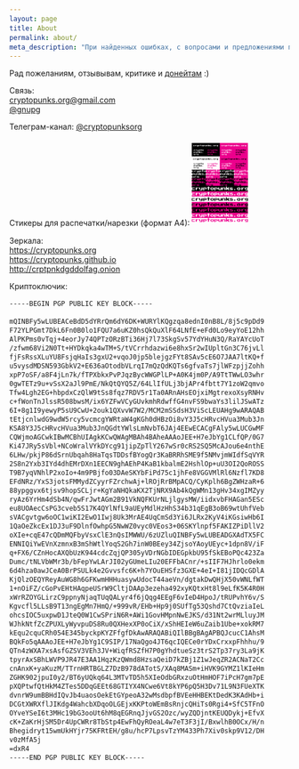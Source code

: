```yaml
---
layout: page
title: About
permalink: about/
meta_description: "При найденных ошибках, с вопросами и предложениями просьба писать по адресам на данной странице"
---
```


Рад пожеланиям, отзывывам, критике и <a href="/donate">донейтам</a> :)

Связь:<br><a href="mailto:cryptopunks.org@gmail.com">cryptopunks.org@gmail.com</a><br><a href="https://t.me/gnupg" target="_blank">@gnupg</a><br>

Телеграм-канал: <a href="https://t.me/cryptopunksorg" target="_blank">@cryptopunksorg</a><br>

Стикеры для распечатки/нарезки (формат А4):
<a href="/assets/images/cryptopunks_stickers_a4.pdf" target="_blank"><img src="/assets/images/cryptopunks_stickers_a4_preview.png" style="width: 20%; margin: 7px 0px;" /></a>

Зеркала:<br>
<a href="https://cryptopunks.org">https://cryptopunks.org</a><br>
<a href="https://cryptopunks.github.io">https://cryptopunks.github.io</a><br>
<a href="http://crptpnkdgddolfag.onion">http://crptpnkdgddolfag.onion</a><br>

Криптоключик:

```
-----BEGIN PGP PUBLIC KEY BLOCK-----

mQINBFy5wLUBEACeBdD5dYRrQm6dY6DK+WURYlKQgzqa8ednI0nB8L/8j5c9pDd9
F72YLPGmt7DkL6Fn0B0lo1FQU7a6uKZ0hsQkQuXlF64LNfE+eFd0Lo9eyYoE12hh
AlPKPms0vTqj+4eorJy74QPTzORzBTi36Hj7l73SkgSv57YdYHuN3Q/RaYAYcUoT
/zfwm68Vi2N0Tt+HYDkqka4wTM+S/tVCrrhdazwi6e8hxSr2wIUpltGn3C76jvLl
fjFsRssXLuYU8FsjqHaIs3gxU2+vqoJ0jp5blejgzFYt8SAv5cE6O7JAA7ltKQ+f
u5vysdMDSN593GbkV2+E636aOtodbVLrqI7mQzQdKQTs6gfvaTs7jlWFzpjjZohh
xpP7oSF/a8F4jLn7k/fTPXbkxPvPJqzBycWWGPlLP+A0K4jm0P/A9TtTWwLO3whr
0gwTETz9u+vSsX2aJl9PmE/NkQtQYQ5Z/64LlIfULj3bjAPr4fbtt7Y1zoW2qmvo
Tfw4Lgh2EG+hbpdxCzQlW9tSs8fqz7RDV5r1Ta0ARnAHsEOjxiMgtrexoXsyRNHv
c+fWonTnJlssR508bwsM/ix6YZFwVCyGUvkmhRdwffG4nvFS9bwaYs3lilJSwATz
6I+8g1I9yewyP5sU9CwU+2ouk1QXvvW7W2/MCM2mSSdsH3ViScLEUAHg9wARAQAB
tEtjcnlwdG9wdW5rcy5vcmcgYWRtaW4gKGh0dHBzOi8vY3J5cHRvcHVua3Mub3Jn
KSA8Y3J5cHRvcHVua3Mub3JnQGdtYWlsLmNvbT6JAj4EEwECACgFAly5wLUCGwMF
CQWjmoAGCwkIBwMCBhUIAgkKCwQWAgMBAh4BAheAAAoJEE+H7eJbYg1CLfQP/0G7
Ki47JRy5sVbl+NCoWralVYkDYcg91jipZpTlY267wSr0cRS2SQ5McAJou6e4nthE
6LHw/pkjP86dSrnUbqah8HaTqsTDDsfBYogQr3KaBRRhSME9f5NMvjmWIdfSqVYR
2S8n2Yxb3IYd4dhEMrDXn1EECN9ghAEhP4KaB1kbalmE2HshlOp+uU3OI2QoROSS
T9B7yqVNhlP2xoIo+4m9PBjfo03DAeSKYbFiPd75c1jhFe8VGGVMlRl6Nzfl7KD8
EFdNRz/YxS3jotsFMMydZCyyrFZrchwAj+lROjRrBMpACQ/CyKplh6BgZWHzaR+6
88ypggvx6tjsv9hopSCLjr+KgYaNHQkaKX2TjNRX9Ab4kQgWMn13gHv34xgIMZyy
ryAz6YrHm4dSb4N/qwFrJwtAGm2B91VkNQFKUrNLjlgysMW/iidxvbFHAGan5ESc
eu8UOAecCsPG3cveb5S17K4QYlNfL9aUEyMdlHzHhS34b31qEgB3oB69wtUhfVeb
sVACgvtgw6oOC1wiKI2EwO1Iwj8Uk3MrAE4UqCmSd3Yi6JLRx2KyV4iKGsiwHb6I
1QaOeZkcEx1DJ3uF9DlnfOwhpG5NwWZ0vyc0VEos3+06SKYlnpf5FAKIZPiDllV2
oXIe+cqE47cQDmMQFbyVsxClE3nQsIMWWU/6zUZluQINBFy5wLUBEADGXAdTX5FC
ENNIQiYwEVnXzmnxB3mShWtlYoqS2Gh7inW0BEey34ZjsoYAoyUEyc+1dpn8V/iF
q+FX6/CZnHocAXQbUzK944cdcZqjQP305yVDrNGbIDEGpkbU95fSkEBoPQc423Za
Dumc/tNLVbWMr3b/bFepYwLArJI02yGUmeLIu20EFFbACnr/+sIIF7HJhrlo0ekm
6d4hza0awJCeA0BrPSULk4e2Gvvsfc6K+h7YOuEHSfz3GXE+4eI+I81jIDQcGDlA
KjQlzOEQYReyAuWG8h6GFKwmHHHuasywUdocT44aeVn/dgtakDwQHjX50vWNLfWT
1+nOiFZ/cGoPvEHtHAqpeUSrW9CltjDAAp3ezeha492xyKQtxHt8l9eLfK5K4R0H
xWrRZOYGLirzC9ppnyNjaqTUqQALyr4f6jQqg4EEgF6vIeD4HpoJ/tRUPvhY6v/S
Kgvcfl5LLsB9T13ngEgMn7HmQ/+999vR/EHb+Hp9j0SUfTg53Qshd7CtQvziaIeL
ohcsIOC5uxpwD1JteQ0W1CwSPriN6R+AWi1GovHMpnNwEJKS/d31Nt2wrMLluyJM
WJhkNtfZcZPUXLyWyvpuDS8Ru0QXHexXP0oCiX/xShHEIeW6uZaib1Ube+xokRM7
kEqu2cquCRh054E345byckpKYZFfgfDkAwARAQABiQIlBBgBAgAPBQJcucC1AhsM
BQkFo5qAAAoJEE+H7eJbYg1C9SIP/17NaQgo4JT6qcIQECe0rYDxCrxxpFhhhu/9
QTn4zWXA7xsAsfGZSV3VEh3JV+WiqfRSZfH7P0gYhdtueSz3trS2Tp37ry3La9jK
tpyrAxSBhLWVP9JR47E3AA1HqzKzQWmd8HzsaQeiD7kZBj1Z1wJeqZR2ACNaT2Cc
cnAnxK+yaKuzM/TTrnHRTBGLZ7DzB978dATotS/XAq8MASm+iHVK9GYMZ1lKIeHm
ZGHK902jpuI0y2/BT6yUQkq64L3MTvTD5h5XIeOdbGRxzuOtHmHOF7iPcH7gm7pE
pXQPtwfQtHkM4ZTes5DDqGEEt68GTIYX4NCwe6Vt8kYP6pQ5H3Dv71L9N3FUeXTK
dvnrW9umBBHdIQvJb4uaosOekEtGYpeoA32wMsdbpfBVEeHHBEKtDedK3KAdHb+i
DCGtXWRXflJIKdg4WahcbXDqoOLGEjxKKPtoWEmBsRnjcQHiTs0Rgi4+SfC5TFnO
OYveYSeI6t3MHc19bG3ooUt6hM8qEGRnqJjvGS2Ozc/wyZQDjntKEUQDykj+EfvX
cK+ZaKrHjSM5Dr4UpCWRr8TbStp4EwFhQyROeaL4w7eT3F3jI/BxwlhB0OCx/H/n
Bhegidryt15wmUkHYjr75KFRtEH/g8u/hcP7LpsvTzYM433Ph7Xiv0skp9V12/DH
v0zMfA5j
=dxR4
-----END PGP PUBLIC KEY BLOCK-----

```
